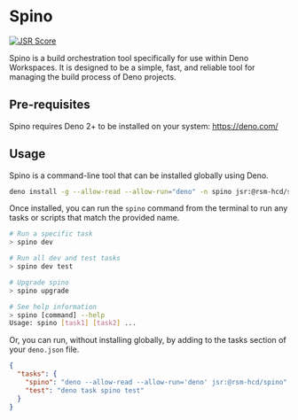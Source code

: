 # Spino

[![JSR Score](https://jsr.io/badges/@rsm-hcd/spino)](https://jsr.io/@rsm-hcd)

Spino is a build orchestration tool specifically for use within Deno Workspaces.
It is designed to be a simple, fast, and reliable tool for managing the build
process of Deno projects.

## Pre-requisites

Spino requires Deno 2+ to be installed on your system: <https://deno.com/>

## Usage

Spino is a command-line tool that can be installed globally using Deno.

```sh
deno install -g --allow-read --allow-run="deno" -n spino jsr:@rsm-hcd/spino
```

Once installed, you can run the `spino` command from the terminal to run any
tasks or scripts that match the provided name.

```sh
# Run a specific task
> spino dev

# Run all dev and test tasks
> spino dev test

# Upgrade spino
> spino upgrade

# See help information
> spino [command] --help
Usage: spino [task1] [task2] ...
```

Or, you can run, without installing globally, by adding to the tasks section of
your `deno.json` file.

```json
{
  "tasks": {
    "spino": "deno --allow-read --allow-run='deno' jsr:@rsm-hcd/spino",
    "test": "deno task spino test"
  }
}
```
